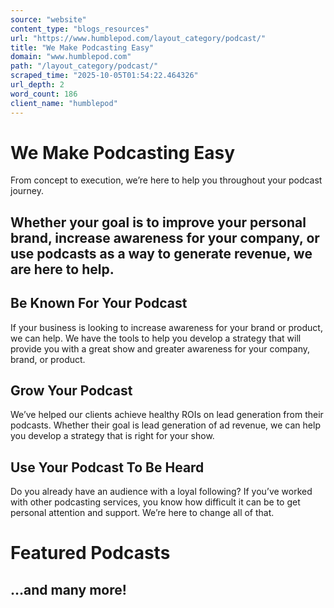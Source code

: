 ```yaml
---
source: "website"
content_type: "blogs_resources"
url: "https://www.humblepod.com/layout_category/podcast/"
title: "We Make Podcasting Easy"
domain: "www.humblepod.com"
path: "/layout_category/podcast/"
scraped_time: "2025-10-05T01:54:22.464326"
url_depth: 2
word_count: 186
client_name: "humblepod"
---
```


# We Make Podcasting Easy

From concept to execution, we’re here to help you throughout your podcast journey.

## Whether your goal is to improve your personal brand, increase awareness for your company, or use podcasts as a way to generate revenue, we are here to help.

## Be Known For Your Podcast

If your business is looking to increase awareness for your brand or product, we can help. We have the tools to help you develop a strategy that will provide you with a great show and greater awareness for your company, brand, or product.

## Grow Your Podcast

We’ve helped our clients achieve healthy ROIs on lead generation from their podcasts. Whether their goal is lead generation of ad revenue, we can help you develop a strategy that is right for your show.

## Use Your Podcast To Be Heard

Do you already have an audience with a loyal following? If you’ve worked with other podcasting services, you know how difficult it can be to get personal attention and support. We’re here to change all of that.

# Featured Podcasts

## …and many more!